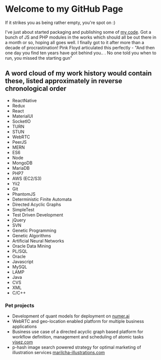 # Welcome to my GitHub Page

If it strikes you as being rather empty, you're spot on :)

I've just about started packaging and publishing some of [my code](https://github.com/numbervine). Got a bunch of JS and PHP modules in the works which should all be out there in a month or so, hoping all goes well. I finally got to it after more than a decade of procrastination! Pink Floyd articulated this perfectly - "And then one day you find ten years have got behind you.. . No one told you when to run, you missed the starting gun"

## A word cloud of my work history would contain these, listed approximately in reverse chronological order
- ReactNative
- Redux
- React
- MaterialUI
- SocketIO
- TURN
- STUN
- WebRTC
- PeerJS
- MERN
- ES6
- Node
- MongoDB
- MariaDB
- PHP7
- AWS (EC2/S3)
- Yii2
- Git
- PhantomJS
- Deterministic Finite Automata
- Directed Acyclic Graphs
- SimpleTest
- Test Driven Development
- jQuery
- SVN
- Genetic Programming
- Genetic Algorithms
- Artificial Neural Networks
- Oracle Data Mining
- PL/SQL
- Oracle
- Javascript
- MySQL
- LAMP
- Java
- CVS
- XML
- C/C++

### Pet projects
- Development of quant models for deployment on [numer.ai](https://numer.ai)
- WebRTC and geo-location enabled platform for multiple business applications
- Business use case of a directed acyclic graph based platform for workflow definition, management and scheduling of atomic tasks [vjsez.com](https://vjsez.com)
- p-hash image search powered strategy for optimal marketing of illustration services [marilcha-illustrations.com](https://marilcha-illustrations.com)


